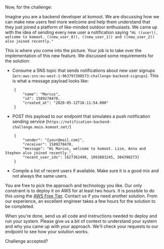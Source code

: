 Now, for the challenge:

Imagine you are a backend developer at komoot. We are discussing how we can make new users feel more welcome and help
them understand that they just joined a platform of like-minded outdoor enthusiasts. We came up with the idea of sending
every new user a notification saying
`"Hi ((user)), welcome to komoot. ((new_user_0)), ((new_user_1)) and ((new_user_2)) also joined recently."`

This is where you come into the picture. Your job is to take over the implementation of this new feature. We discussed
some requirements for the solution:

* Consume a SNS topic that sends notifications about new user signups
  (`arn:aws:sns:eu-west-1:963797398573:challenge-backend-signups`). This is what a message payload looks like:
```
    {
        "name": "Marcus",
        "id": 1589278470,
        "created_at": "2020-05-12T16:11:54.000"
    }
```

* POST this payload to our endpoint that simulates a push notification sending service
  (`https://notification-backend-challenge.main.komoot.net/`)
```
    {
        "sender": "{your@mail.com}",
        "receiver": 1589278470,
        "message": "Hi Marcus, welcome to komoot. Lise, Anna and Stephen also joined recently.",
        "recent_user_ids": [627362498, 1093883245, 304390273]
    }
```

* Compile a list of recent users if available. Make sure it is a good mix and not always the same users.


You are free to pick the approach and technology you like. Our only constraint is to deploy it on AWS for at least two
hours. It is possible to do this using the [AWS Free Tier](https://aws.amazon.com/free/). Contact us if you need another
solution. From our experience, an excellent engineer takes a few hours for the solution to be completed.

When you're done, send us all code and instructions needed to deploy and run your system. Please give us a bit of
context to understand your system and why you came up with your approach. We'll check your requests to our endpoint to
see how your solution works.

Challenge accepted?